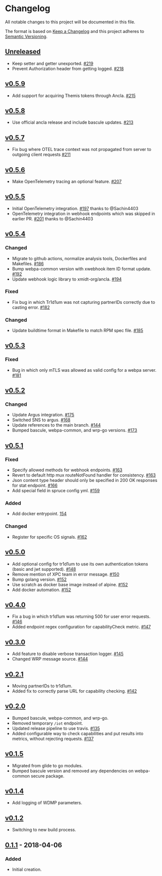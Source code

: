 # Changelog
All notable changes to this project will be documented in this file.

The format is based on [Keep a Changelog](http://keepachangelog.com/en/1.0.0/)
and this project adheres to [Semantic Versioning](http://semver.org/spec/v2.0.0.html).

## [Unreleased]
- Keep setter and getter unexported. [#219](https://github.com/xmidt-org/tr1d1um/pull/219) 
- Prevent Authorization header from getting logged. [#218](https://github.com/xmidt-org/tr1d1um/pull/218) 


## [v0.5.9]
- Add support for acquiring Themis tokens through Ancla. [#215](https://github.com/xmidt-org/tr1d1um/pull/215)

## [v0.5.8]
- Use official ancla release and include bascule updates. [#213](https://github.com/xmidt-org/tr1d1um/pull/213)


## [v0.5.7]
- Fix bug where OTEL trace context was not propagated from server to outgoing client requests [#211](https://github.com/xmidt-org/tr1d1um/pull/211)

## [v0.5.6]
- Make OpenTelemetry tracing an optional feature. [#207](https://github.com/xmidt-org/tr1d1um/pull/207)

## [v0.5.5]
- Initial OpenTelemetry integration. [#197](https://github.com/xmidt-org/tr1d1um/pull/197) thanks to @Sachin4403
- OpenTelemetry integration in webhook endpoints which was skipped in earlier PR. [#201](https://github.com/xmidt-org/tr1d1um/pull/201) thanks to @Sachin4403

## [v0.5.4]
### Changed
- Migrate to github actions, normalize analysis tools, Dockerfiles and Makefiles. [#186](https://github.com/xmidt-org/tr1d1um/pull/186)
- Bump webpa-common version with xwebhook item ID format update. [#192](https://github.com/xmidt-org/tr1d1um/pull/192)
- Update webhook logic library to xmidt-org/ancla. [#194](https://github.com/xmidt-org/tr1d1um/pull/194)

### Fixed

- Fix bug in which Tr1d1um was not capturing partnerIDs correctly due to casting error. [#182](https://github.com/xmidt-org/tr1d1um/pull/182)

### Changed
- Update buildtime format in Makefile to match RPM spec file. [#185](https://github.com/xmidt-org/tr1d1um/pull/185)

## [v0.5.3]
### Fixed
- Bug in which only mTLS was allowed as valid config for a webpa server. [#181](https://github.com/xmidt-org/tr1d1um/pull/181)

## [v0.5.2]
### Changed 
- Update Argus integration. [#175](https://github.com/xmidt-org/tr1d1um/pull/175)
- Switched SNS to argus. [#168](https://github.com/xmidt-org/tr1d1um/pull/168)
- Update references to the main branch. [#144](https://github.com/xmidt-org/talaria/pull/144) 
- Bumped bascule, webpa-common, and wrp-go versions. [#173](https://github.com/xmidt-org/tr1d1um/pull/173)

## [v0.5.1]
### Fixed
- Specify allowed methods for webhook endpoints. [#163](https://github.com/xmidt-org/tr1d1um/pull/163)
- Revert to default http mux routeNotFound handler for consistency. [#163](https://github.com/xmidt-org/tr1d1um/pull/163)
- Json content type header should only be specified in 200 OK responses for stat endpoint. [#166](https://github.com/xmidt-org/tr1d1um/pull/166)
- Add special field in spruce config yml. [#159](https://github.com/xmidt-org/tr1d1um/pull/159)

### Added
- Add docker entrypoint. [154](https://github.com/xmidt-org/tr1d1um/pull/154)

### Changed
- Register for specific OS signals. [#162](https://github.com/xmidt-org/tr1d1um/pull/162)

## [v0.5.0]
- Add optional config for tr1d1um to use its own authentication tokens (basic and jwt supported). [#148](https://github.com/xmidt-org/tr1d1um/pull/148)
- Remove mention of XPC team in error message. [#150](https://github.com/xmidt-org/tr1d1um/pull/150)
- Bump golang version. [#152](https://github.com/xmidt-org/tr1d1um/pull/152)
- Use scratch as docker base image instead of alpine. [#152](https://github.com/xmidt-org/tr1d1um/pull/152)
- Add docker automation. [#152](https://github.com/xmidt-org/tr1d1um/pull/152)

## [v0.4.0]
- Fix a bug in which tr1d1um was returning 500 for user error requests. [#146](https://github.com/xmidt-org/tr1d1um/pull/146)
- Added endpoint regex configuration for capabilityCheck metric. [#147](https://github.com/xmidt-org/tr1d1um/pull/147)

## [v0.3.0]
 - Add feature to disable verbose transaction logger. [#145](https://github.com/xmidt-org/tr1d1um/pull/145)
 - Changed WRP message source. [#144](https://github.com/xmidt-org/tr1d1um/pull/144)

## [v0.2.1]
 - Moving partnerIDs to tr1d1um.
 - Added fix to correctly parse URL for capability checking. [#142](https://github.com/xmidt-org/tr1d1um/pull/142)

## [v0.2.0]
 - Bumped bascule, webpa-common, and wrp-go.
 - Removed temporary `/iot` endpoint.
 - Updated release pipeline to use travis. [#135](https://github.com/xmidt-org/tr1d1um/pull/135)
 - Added configurable way to check capabilities and put results into metrics, without rejecting requests. [#137](https://github.com/xmidt-org/tr1d1um/pull/137)

## [v0.1.5]
 - Migrated from glide to go modules.
 - Bumped bascule version and removed any dependencies on webpa-common secure package. 

## [v0.1.4]
- Add logging of WDMP parameters.

## [v0.1.2]
- Switching to new build process.

## [0.1.1] - 2018-04-06
### Added
- Initial creation.

[Unreleased]: https://github.com/xmidt-org/tr1d1um/compare/v0.5.9...HEAD
[v0.5.9]: https://github.com/xmidt-org/tr1d1um/compare/v0.5.8...v0.5.9
[v0.5.8]: https://github.com/xmidt-org/tr1d1um/compare/v0.5.7...v0.5.8
[v0.5.7]: https://github.com/xmidt-org/tr1d1um/compare/v0.5.6...v0.5.7
[v0.5.6]: https://github.com/xmidt-org/tr1d1um/compare/v0.5.5...v0.5.6
[v0.5.5]: https://github.com/xmidt-org/tr1d1um/compare/v0.5.4...v0.5.5
[v0.5.4]: https://github.com/xmidt-org/tr1d1um/compare/v0.5.3...v0.5.4
[v0.5.3]: https://github.com/xmidt-org/tr1d1um/compare/v0.5.2...v0.5.3
[v0.5.2]: https://github.com/xmidt-org/tr1d1um/compare/v0.5.1...v0.5.2
[v0.5.1]: https://github.com/xmidt-org/tr1d1um/compare/v0.5.0...v0.5.1
[v0.5.0]: https://github.com/xmidt-org/tr1d1um/compare/v0.4.0...v0.5.0
[v0.4.0]: https://github.com/xmidt-org/tr1d1um/compare/v0.3.0...v0.4.0
[v0.3.0]: https://github.com/xmidt-org/tr1d1um/compare/v0.2.1...v0.3.0
[v0.2.1]: https://github.com/xmidt-org/tr1d1um/compare/v0.2.0...v0.2.1
[v0.2.0]: https://github.com/xmidt-org/tr1d1um/compare/v0.1.5...v0.2.0
[v0.1.5]: https://github.com/xmidt-org/tr1d1um/compare/v0.1.4...v0.1.5
[v0.1.4]: https://github.com/xmidt-org/tr1d1um/compare/v0.1.2...v0.1.4
[v0.1.2]: https://github.com/xmidt-org/tr1d1um/compare/0.1.1...v0.1.2
[0.1.1]: https://github.com/xmidt-org/tr1d1um/compare/e34399980ec8f7716633c8b8bc5d72727c79b184...0.1.1
